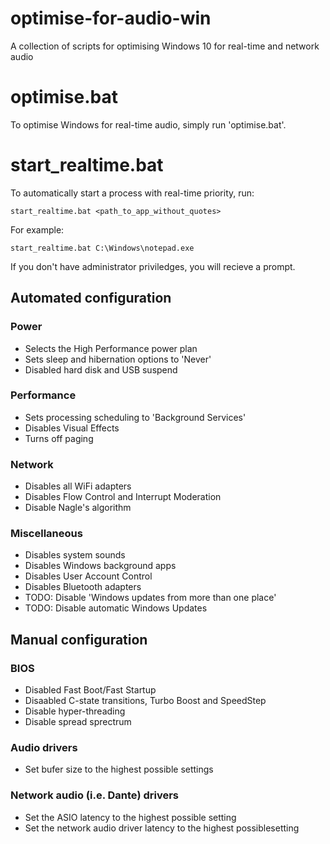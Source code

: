 # optimise-for-audio-win
A collection of scripts for optimising Windows 10 for real-time and network audio

# optimise.bat
To optimise Windows for real-time audio, simply run 'optimise.bat'.

# start_realtime.bat
To automatically start a process with real-time priority, run:

`start_realtime.bat <path_to_app_without_quotes>`

For example:

`start_realtime.bat C:\Windows\notepad.exe`

If you don't have administrator priviledges, you will recieve a prompt.

## Automated configuration

### Power
* Selects the High Performance power plan
* Sets sleep and hibernation options to 'Never'
* Disabled hard disk and USB suspend

### Performance
* Sets processing scheduling to 'Background Services'
* Disables Visual Effects
* Turns off paging

### Network
* Disables all WiFi adapters
* Disables Flow Control and Interrupt Moderation
* Disable Nagle's algorithm

### Miscellaneous
* Disables system sounds
* Disables Windows background apps
* Disables User Account Control
* Disables Bluetooth adapters
* TODO: Disable 'Windows updates from more than one place'
* TODO: Disable automatic Windows Updates

## Manual configuration

### BIOS
* Disabled Fast Boot/Fast Startup
* Disaabled C-state transitions, Turbo Boost and SpeedStep
* Disable hyper-threading
* Disable spread sprectrum

### Audio drivers
* Set bufer size to the highest possible settings

### Network audio (i.e. Dante) drivers
* Set the ASIO latency to the highest possible setting
* Set the network audio driver latency to the highest possiblesetting
